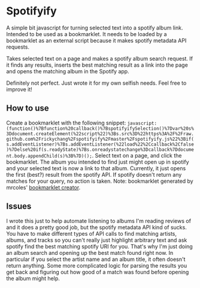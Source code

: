 Spotifyify
=========

A simple bit javascript for turning selected text into a spotify album link.  Intended to be used as a bookmarklet.  It needs to be loaded by a bookmarklet as an external script because it makes spotify metadata API requests.  

Takes selected text on a page and makes a spotify album search request.  If it finds any results, inserts the best matching result as a link into the page and opens the matching album in the Spotify app.

Definitely not perfect.  Just wrote it for my own selfish needs.  Feel free to improve it!

How to use
----------
Create a bookmarklet with the following snippet: `javascript:(function()%7Bfunction%20callback()%7BspotifyifySelection()%7Dvar%20s%3Ddocument.createElement(%22script%22)%3Bs.src%3D%22https%3A%2F%2Fraw.github.com%2Frickychang%2Fspotifyify%2Fmaster%2Fspotifyify.js%22%3Bif(s.addEventListener)%7Bs.addEventListener(%22load%22%2Ccallback%2Cfalse)%7Delse%20if(s.readyState)%7Bs.onreadystatechange%3Dcallback%7Ddocument.body.appendChild(s)%3B%7D)();`. Select text on a page, and click the bookmarklet.  The album you intended to find just might open up in spotify and your selected text is now a link to that album.  Currently, it just opens the first (best?) result from the spotify API.  If spotify doesn't return any matches for your query, no action is taken.  Note: bookmarklet generated by mrcoles' [bookmarklet creator](http://mrcoles.com/bookmarklet/).

Issues
------
I wrote this just to help automate listening to albums I'm reading reviews of and it does a pretty good job, but the spotify metadata API kind of sucks.  You have to make different types of API calls to find matching artists, albums, and tracks so you can't really just highlight arbitrary text and ask spotify find the best matching spotify URI for you.  That's why I'm just doing an album search and opening up the best match found right now.  In particular if you select the artist name and an album title, it often doesn't return anything.  Some more complicated logic for parsing the results you get back and figuring out how good of a match was found before opening the album might help.